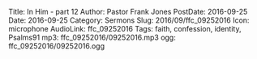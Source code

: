 Title: In Him - part 12
Author: Pastor Frank Jones
PostDate: 2016-09-25
Date: 2016-09-25
Category: Sermons
Slug: 2016/09/ffc_09252016
Icon: microphone
AudioLink: ffc_09252016
Tags: faith, confession, identity, Psalms91
mp3: ffc_09252016/09252016.mp3
ogg: ffc_09252016/09252016.ogg
